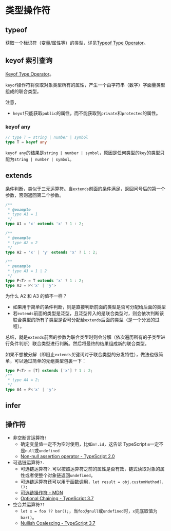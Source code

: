 # 类型操作符

## typeof

获取一个标识符（变量/属性等）的类型，详见[Typeof Type Operator](https://www.typescriptlang.org/docs/handbook/2/typeof-types.html)。

## keyof 索引查询

[Keyof Type Operator](https://www.typescriptlang.org/docs/handbook/2/keyof-types.html)。

`keyof`操作符将获取对象类型所有的属性，产生一个由字符串（数字）字面量类型组成的联合类型。

注意，

- `keyof`只能获取`public`的属性，而不能获取到`private`和`protected`的属性。

### keyof any

```ts
// type T = string | number | symbol
type T = keyof any
```

`keyof any`的结果是`string | number | symbol`，原因是任何类型的`key`的类型只能为`string | number | symbol`。

## extends

条件判断，类似于三元运算符。当`extends`前面的条件满足，返回问号后的第一个参数，否则返回第二个参数。

```ts
/**
 * @example
 * type A1 = 1
 */
type A1 = 'x' extends 'x' ? 1 : 2;

/**
 * @example
 * type A2 = 2
 */
type A2 = 'x' | 'y' extends 'x' ? 1 : 2;

/**
 * @example
 * type A3 = 1 | 2
 */
type P<T> = T extends 'x' ? 1 : 2;
type A3 = P<'x' | 'y'>
```

为什么 A2 和 A3 的值不一样？

- 如果用于简单的条件判断，则是直接判断前面的类型是否可分配给后面的类型
- 若`extends`前面的类型是泛型，且泛型传入的是联合类型时，则会依次判断该联合类型的所有子类型是否可分配给`extends`后面的类型（是一个分发的过程）。

总结，就是`extends`前面的参数为联合类型时则会分解（依次遍历所有的子类型进行条件判断）联合类型进行判断。然后将最终的结果组成新的联合类型。

如果不想被分解（即阻止`extends`关键词对于联合类型的分发特性），做法也很简单，可以通过简单的元组类型包裹一下：

```ts
type P<T> = [T] extends ['x'] ? 1 : 2;
/**
 * type A4 = 2;
 */
type A4 = P<'x' | 'y'>
```

## infer

## 操作符

- 非空断言运算符`!`
  - 确定变量值一定不为空时使用，比如`m!.id`，这告诉 TypeScript `m`一定不是`null`或`undefined`
  - [Non-null assertion operator - TypeScript 2.0](https://www.typescriptlang.org/docs/handbook/release-notes/typescript-2-0.html#non-null-assertion-operator)
- 可选链运算符`?.`
  - 可选链运算符`?.`可以按照运算符之前的属性是否有效，链式读取对象的属性或者使整个对象链返回`undefined`。
  - 可选链运算符还可以用于函数调用，`let result = obj.customMethod?.();`
  - [可选链操作符 - MDN](https://developer.mozilla.org/zh-CN/docs/Web/JavaScript/Reference/Operators/%E5%8F%AF%E9%80%89%E9%93%BE)
  - [Optional Chaining - TypeScript 3.7](https://www.typescriptlang.org/docs/handbook/release-notes/typescript-3-7.html#optional-chaining)
- 空合并运算符`??`
  - `let x = foo ?? bar();`，当`foo`为`null`或`undefined`时，`x`兜底取值为`bar()`。
  - [Nullish Coalescing - TypeScript 3.7](https://www.typescriptlang.org/docs/handbook/release-notes/typescript-3-7.html#nullish-coalescing)
